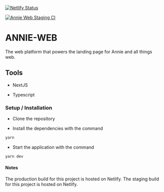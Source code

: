 [![Netlify Status](https://api.netlify.com/api/v1/badges/6379935d-afc7-453f-8c6d-ab8adbfa057d/deploy-status)](https://app.netlify.com/sites/annie-web-prod/deploys)

[![Annie Web Staging CI](https://github.com/logicalley/annie-web/actions/workflows/stage.yml/badge.svg)](https://github.com/logicalley/annie-web/actions/workflows/stage.yml)

# ANNIE-WEB

The web platform that powers the landing page for Annie and all things web.

## Tools

* NextJS

* Typescript

### Setup / Installation

* Clone the repository

* Install the dependencies with the command

```sh
yarn
```

* Start the application with the command

```sh
yarn dev
```

#### Notes

The production build for this project is hosted on Netlify.
The staging build for this project is hosted on Netlify.
